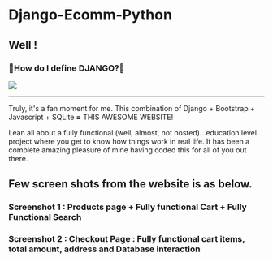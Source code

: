 # Django-Ecomm-Python

## Well !
<h3>🤔<b>How do I define DJANGO?</b>🤔</h3>
<a href="https://github.com/amitabh1989">
    <img src="https://github.com/Amitabh1989/Django-Ecomm-Python/assets/12171805/67b61aba-5bbb-4b98-b9cd-7dae6533c030" />
</a>
<br>

<hr>
Truly, it's a fan moment for me. This combination of Django + Bootstrap + Javascript + SQLite <b>=</b> THIS AWESOME WEBSITE!

Lean all about a fully functional (well, almost, not hosted)...education level project where you get to know how things work in real life. It has been a complete amazing pleasure of mine having coded this for all of you out there.

## Few screen shots from the website is as below.

### Screenshot 1 : Products page + Fully functional Cart + Fully Functional Search

### Screenshot 2 : Checkout Page : Fully functional cart items, total amount, address and Database interaction

